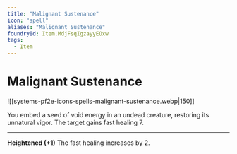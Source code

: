 ```yaml
---
title: "Malignant Sustenance"
icon: "spell"
aliases: "Malignant Sustenance"
foundryId: Item.MdjFsqIgzayyEOxw
tags:
  - Item
---
```


# Malignant Sustenance
![[systems-pf2e-icons-spells-malignant-sustenance.webp|150]]

You embed a seed of void energy in an undead creature, restoring its unnatural vigor. The target gains fast healing 7.

* * *

**Heightened (+1)** The fast healing increases by 2.
